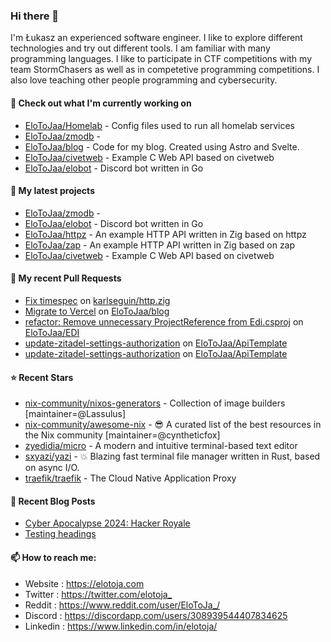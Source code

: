 ### Hi there 👋

I'm Łukasz an experienced software engineer. I like to explore different technologies and try out different tools. I am familiar with many programming languages. I like to participate in CTF competitions with my team StormChasers as well as in competetive programming competitions. I also love teaching other people programming and cybersecurity.

#### 👷 Check out what I'm currently working on

- [EloToJaa/Homelab](https://github.com/EloToJaa/Homelab) - Config files used to run all homelab services
- [EloToJaa/zmodb](https://github.com/EloToJaa/zmodb) - 
- [EloToJaa/blog](https://github.com/EloToJaa/blog) - Code for my blog. Created using Astro and Svelte.
- [EloToJaa/civetweb](https://github.com/EloToJaa/civetweb) - Example C Web API based on civetweb
- [EloToJaa/elobot](https://github.com/EloToJaa/elobot) - Discord bot written in Go

#### 🌱 My latest projects

- [EloToJaa/zmodb](https://github.com/EloToJaa/zmodb) - 
- [EloToJaa/elobot](https://github.com/EloToJaa/elobot) - Discord bot written in Go
- [EloToJaa/httpz](https://github.com/EloToJaa/httpz) - An example HTTP API written in Zig based on httpz
- [EloToJaa/zap](https://github.com/EloToJaa/zap) - An example HTTP API written in Zig based on zap
- [EloToJaa/civetweb](https://github.com/EloToJaa/civetweb) - Example C Web API based on civetweb

#### 🔨 My recent Pull Requests

- [Fix timespec](https://github.com/karlseguin/http.zig/pull/63) on [karlseguin/http.zig](https://github.com/karlseguin/http.zig)
- [Migrate to Vercel](https://github.com/EloToJaa/blog/pull/167) on [EloToJaa/blog](https://github.com/EloToJaa/blog)
- [refactor: Remove unnecessary ProjectReference from Edi.csproj](https://github.com/EloToJaa/EDI/pull/8) on [EloToJaa/EDI](https://github.com/EloToJaa/EDI)
- [update-zitadel-settings-authorization](https://github.com/EloToJaa/ApiTemplate/pull/17) on [EloToJaa/ApiTemplate](https://github.com/EloToJaa/ApiTemplate)
- [update-zitadel-settings-authorization](https://github.com/EloToJaa/ApiTemplate/pull/16) on [EloToJaa/ApiTemplate](https://github.com/EloToJaa/ApiTemplate)

#### ⭐ Recent Stars

- [nix-community/nixos-generators](https://github.com/nix-community/nixos-generators) - Collection of image builders [maintainer=@Lassulus]
- [nix-community/awesome-nix](https://github.com/nix-community/awesome-nix) - 😎 A curated list of the best resources in the Nix community [maintainer=@cyntheticfox]
- [zyedidia/micro](https://github.com/zyedidia/micro) - A modern and intuitive terminal-based text editor
- [sxyazi/yazi](https://github.com/sxyazi/yazi) - 💥 Blazing fast terminal file manager written in Rust, based on async I/O.
- [traefik/traefik](https://github.com/traefik/traefik) - The Cloud Native Application Proxy

#### 📰 Recent Blog Posts

- [Cyber Apocalypse 2024: Hacker Royale](https://elotoja.com/blog/cyber-apocalypse/)
- [Testing headings](https://elotoja.com/blog/headings/)

#### 📫 How to reach me:
  - Website   : <https://elotoja.com>
  - Twitter   : <https://twitter.com/elotoja_>
  - Reddit    : <https://www.reddit.com/user/EloToJa_/>
  - Discord   : <https://discordapp.com/users/308939544407834625>
  - Linkedin  : <https://www.linkedin.com/in/elotoja/>
